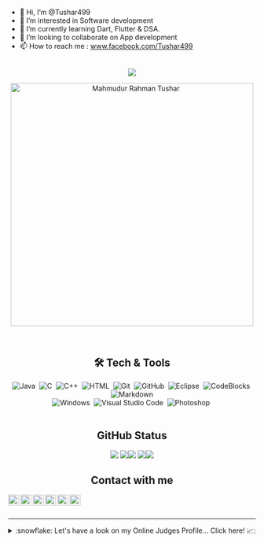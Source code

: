 
- 👋 Hi, I’m @Tushar499
- 👀 I’m interested in Software development 
- 🌱 I’m currently learning Dart, Flutter & DSA.
- 💞️ I’m looking to collaborate on App development
- 📫 How to reach me : www.facebook.com/Tushar499
<br />
<div align="center">
<img src="https://github-readme-stats.vercel.app/api?username=Tushar499&&show_icons=true&title_color=ffffff&icon_color=bb2acf&text_color=daf7dc&bg_color=151515">
</div>

<div align="center">
<p><img width="494" align="center" src="https://github-readme-stats.vercel.app/api/top-langs?username=Tushar499&show_icons=true&locale=en&layout=compact" alt="Mahmudur Rahman Tushar" /></p>
</div>
<br />
<div align="center">
<h2 align="center">🛠&nbsp;Tech & Tools</h2>


![Java](https://img.shields.io/badge/-Java-05122A?style=flat&logo=java)&nbsp;
![C](https://img.shields.io/badge/-C-05122A?style=flat&logo=c)&nbsp;
![C++](https://img.shields.io/badge/-C++-05122A?style=flat&logo=c++)&nbsp;
![HTML](https://img.shields.io/badge/-HTML-05122A?style=flat&logo=HTML5)&nbsp;
![Git](https://img.shields.io/badge/-Git-05122A?style=flat&logo=git)&nbsp;
![GitHub](https://img.shields.io/badge/-GitHub-05122A?style=flat&logo=github)&nbsp;
![Eclipse](https://img.shields.io/badge/-Eclipse-05122A?style=flat&logo=eclipse)&nbsp;
![CodeBlocks](https://img.shields.io/badge/-Code::Blocks-05122A?style=flat&logo=codeblocks)&nbsp;
![Markdown](https://img.shields.io/badge/-Markdown-05122A?style=flat&logo=markdown)\
![Windows](https://img.shields.io/badge/-Windowa-05122A?style=flat&logo=windows)&nbsp;
![Visual Studio Code](https://img.shields.io/badge/-Visual%20Studio%20Code-05122A?style=flat&logo=visual-studio-code&logoColor=007ACC)&nbsp;
![Photoshop](https://img.shields.io/badge/-Photoshop-05122A?style=flat&logo=adobe-photoshop)&nbsp;
<br />
	<br />
</div>


<h2 align="center">GitHub Status</h2>

<div align="center">
	
![](https://github-profile-summary-cards.vercel.app/api/cards/profile-details?username=Tushar499&theme=dracula) 
![](https://github-profile-summary-cards.vercel.app/api/cards/repos-per-language?username=Tushar499&theme=dracula)![](https://github-profile-summary-cards.vercel.app/api/cards/most-commit-language?username=Tushar499&theme=dracula)
![](https://github-profile-summary-cards.vercel.app/api/cards/stats?username=Tushar499&theme=dracula)![](https://github-profile-summary-cards.vercel.app/api/cards/productive-time?username=Tushar499&theme=dracula)

</div>
<div align="center">
<h2 align="center">Contact with me</h2>


[<img align="left" alt="Mahmudur Rahman Tushar | YouTube" width="22px" src="https://cdn-icons-png.flaticon.com/512/124/124010.png" />][facebook]
[<img align="left" alt="Mahmudur Rahman Tushar | YouTube" width="22px" src="https://cdn.jsdelivr.net/npm/simple-icons@v3/icons/youtube.svg" />][youtube]
[<img align="left" alt="Mahmudur Rahman Tushar | Twitter" width="22px" src="https://cdn.jsdelivr.net/npm/simple-icons@v3/icons/twitter.svg" />][twitter]
[<img align="left" alt="Mahmudur Rahman Tushar | Twitter" width="22px" src="https://cdn-icons-png.flaticon.com/512/906/906377.png" />][telegram]
[<img align="left" alt="Mahmudur Rahman Tushar | LinkedIn" width="22px" src="https://cdn.jsdelivr.net/npm/simple-icons@v3/icons/linkedin.svg" />][linkedin]
[<img align="left" alt="Mahmudur Rahman Tushar | Instagram" width="22px" src="https://cdn.jsdelivr.net/npm/simple-icons@v3/icons/instagram.svg" />][instagram]

[facebook]: https://facebook.com/Tushar499
[twitter]: https://twitter.com/mrtushar5
[youtube]: https://www.youtube.com/channel/UCAhH6mZwhBSM0KPOp0lrKPg
[instagram]: https://www.instagram.com/tushar499_/
[linkedin]: https://www.linkedin.com/in/mhamudur-rahman-tushar/
[telegram]: https://t.me/Tushar499
	<br />
	<br />
</div>

---
<details>
<summary> :snowflake: Let's have a look on my Online Judges Profile... Click here! 📈:</summary>
	
<div align="center">


:star: [Codeforces](https://codeforces.com/profile/Tushar499) <br>
:star: [URI](https://www.beecrowd.com.br/judge/en/profile/481111) <br>
:star: [Leetcode](https://leetcode.com/Tushar499/) <br>

<i>Many more are coming soon... <i> 
</div> 
  
 ![](https://raw.githubusercontent.com/Tushar499/Tushar499/master/profile-summary-card-output/default/0-profile-details.svg)
</details>
</p>
